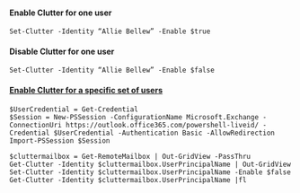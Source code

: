 #### Enable Clutter for one user
    Set-Clutter -Identity “Allie Bellew” -Enable $true

#### Disable Clutter for one user
    Set-Clutter -Identity “Allie Bellew” -Enable $false

#### [Enable Clutter for a specific set of users](https://community.spiceworks.com/how_to/128158-how-to-turn-off-clutter-for-office-365-user-all-users)
    $UserCredential = Get-Credential 
    $Session = New-PSSession -ConfigurationName Microsoft.Exchange -ConnectionUri https://outlook.office365.com/powershell-liveid/ -Credential $UserCredential -Authentication Basic -AllowRedirection 
    Import-PSSession $Session 

    $cluttermailbox = Get-RemoteMailbox | Out-GridView -PassThru 
    Get-Clutter -Identity $cluttermailbox.UserPrincipalName | Out-GridView 
    Set-Clutter -Identity $cluttermailbox.UserPrincipalName -Enable $false 
    Get-Clutter -Identity $cluttermailbox.UserPrincipalName |fl
